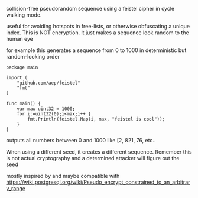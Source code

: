 collision-free pseudorandom sequence using a feistel cipher in cycle walking mode.

useful for avoiding hotspots in free-lists, or otherwise obfuscating a unique index.
This is NOT encryption. it just makes a sequence look random to the human eye

for example this generates a sequence from 0 to 1000 in deterministic but random-looking order

```golang
package main

import (
    "github.com/aep/feistel"
    "fmt"
)

func main() {
    var max uint32 = 1000;
    for i:=uint32(0);i<max;i++ {
        fmt.Println(feistel.Map(i, max, "feistel is cool"));
    }
}
```

outputs all numbers between 0 and 1000 like [2, 821, 76, etc..

When using a different seed, it creates a different sequence.
Remember this is not actual cryptography and a determined attacker will figure out the seed

mostly inspired by and maybe compatible with https://wiki.postgresql.org/wiki/Pseudo_encrypt_constrained_to_an_arbitrary_range
